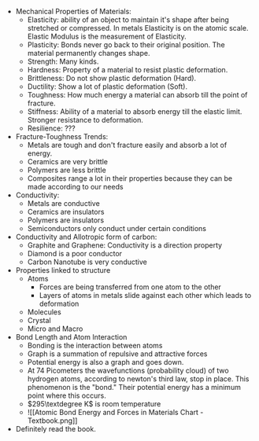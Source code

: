 - Mechanical Properties of Materials:
	- Elasticity: ability of an object to maintain it's shape after being stretched or compressed. In metals Elasticity is on the atomic scale. Elastic Modulus is the measurement of Elasticity. 
	- Plasticity: Bonds never go back to their original position. The material permanently changes shape.
	- Strength: Many kinds.
	- Hardness: Property of a material to resist plastic deformation.
	- Brittleness: Do not show plastic deformation (Hard).
	- Ductility: Show a lot of plastic deformation (Soft).
	- Toughness: How much energy a material can absorb till the point of fracture.
	- Stiffness: Ability of a material to absorb energy till the elastic limit. Stronger resistance to deformation.
	- Resilience: ???
- Fracture-Toughness Trends:
	- Metals are tough and don't fracture easily and absorb a lot of energy.
	- Ceramics are very brittle 
	- Polymers are less brittle
	- Composites range a lot in their properties because they can be made according to our needs
- Conductivity:
	- Metals are conductive
	- Ceramics are insulators
	- Polymers are insulators 
	- Semiconductors only conduct under certain conditions
- Conductivity and Allotropic form of carbon:
	- Graphite and Graphene: Conductivity is a direction property
	- Diamond is a poor conductor 
	- Carbon Nanotube is very conductive
- Properties linked to structure
	- Atoms
		- Forces are being transferred from one atom to the other
		- Layers of atoms in metals slide against each other which leads to deformation
	- Molecules
	- Crystal
	- Micro and Macro
- Bond Length and Atom Interaction
	- Bonding is the interaction between atoms
	- Graph is a summation of repulsive and attractive forces
	- Potential energy is also a graph and goes down.
	- At 74 Picometers the wavefunctions (probability cloud) of two hydrogen atoms, according to newton's third law, stop in place. This phenomenon is the "bond." Their potential energy has a minimum point where this occurs.
	- $295\textdegree K$ is room temperature
	- ![[Atomic Bond Energy and Forces in Materials Chart - Textbook.png]]
- Definitely read the book.